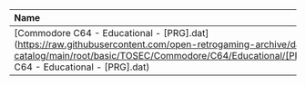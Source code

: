 |Name|Size|
|:---|---:|
|[Commodore C64 - Educational - [PRG].dat](https://raw.githubusercontent.com/open-retrogaming-archive/dat-catalog/main/root/basic/TOSEC/Commodore/C64/Educational/[PRG]/Commodore C64 - Educational - [PRG].dat)|656395|

